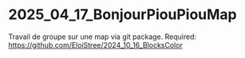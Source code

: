 # 2025_04_17_BonjourPiouPiouMap
Travail de groupe sur une map via git package.
Required:
https://github.com/EloiStree/2024_10_16_BlocksColor
